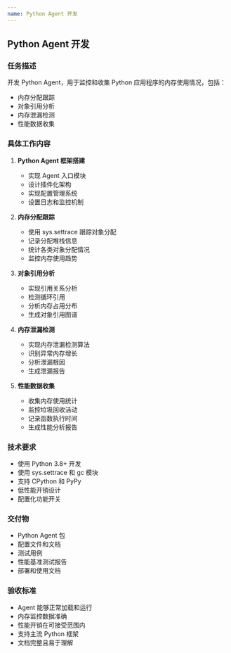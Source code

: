```yaml
---
name: Python Agent 开发
---
```


## Python Agent 开发

### 任务描述
开发 Python Agent，用于监控和收集 Python 应用程序的内存使用情况，包括：
- 内存分配跟踪
- 对象引用分析
- 内存泄漏检测
- 性能数据收集

### 具体工作内容

1. **Python Agent 框架搭建**
   - 实现 Agent 入口模块
   - 设计插件化架构
   - 实现配置管理系统
   - 设置日志和监控机制

2. **内存分配跟踪**
   - 使用 sys.settrace 跟踪对象分配
   - 记录分配堆栈信息
   - 统计各类对象分配情况
   - 监控内存使用趋势

3. **对象引用分析**
   - 实现引用关系分析
   - 检测循环引用
   - 分析内存占用分布
   - 生成对象引用图谱

4. **内存泄漏检测**
   - 实现内存泄漏检测算法
   - 识别异常内存增长
   - 分析泄漏根因
   - 生成泄漏报告

5. **性能数据收集**
   - 收集内存使用统计
   - 监控垃圾回收活动
   - 记录函数执行时间
   - 生成性能分析报告

### 技术要求
- 使用 Python 3.8+ 开发
- 使用 sys.settrace 和 gc 模块
- 支持 CPython 和 PyPy
- 低性能开销设计
- 配置化功能开关

### 交付物
- Python Agent 包
- 配置文件和文档
- 测试用例
- 性能基准测试报告
- 部署和使用文档

### 验收标准
- Agent 能够正常加载和运行
- 内存监控数据准确
- 性能开销在可接受范围内
- 支持主流 Python 框架
- 文档完整且易于理解